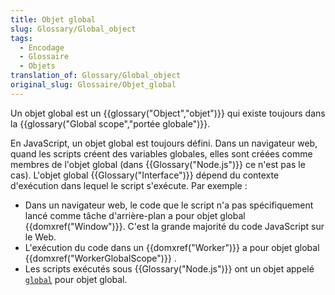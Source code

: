 ```yaml
---
title: Objet global
slug: Glossary/Global_object
tags:
  - Encodage
  - Glossaire
  - Objets
translation_of: Glossary/Global_object
original_slug: Glossaire/Objet_global
---
```


Un objet global est un {{glossary("Object","objet")}} qui existe toujours dans la {{glossary("Global scope","portée globale")}}.

En JavaScript, un objet global est toujours défini. Dans un navigateur web, quand les scripts créent des variables globales, elles sont créées comme membres de l'objet global (dans {{Glossary("Node.js")}} ce n'est pas le cas). L'objet global {{Glossary("Interface")}} dépend du contexte d'exécution dans lequel le script s'exécute. Par exemple :

- Dans un navigateur web, le code que le script n'a pas spécifiquement lancé comme tâche d'arrière-plan a pour objet global {{domxref("Window")}}. C'est la grande majorité du code JavaScript sur le Web.
- L'exécution du code dans un {{domxref("Worker")}} a pour objet global {{domxref("WorkerGlobalScope")}} .
- Les scripts exécutés sous {{Glossary("Node.js")}} ont un objet appelé [`global`](https://nodejs.org/api/globals.html#globals_global) pour objet global.
